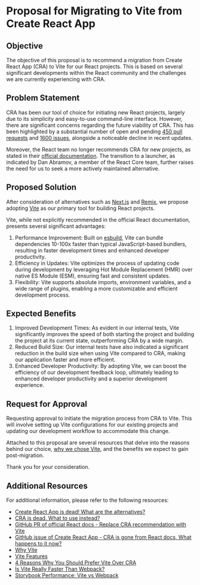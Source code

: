 # Proposal for Migrating to Vite from Create React App

## Objective

The objective of this proposal is to recommend a migration from Create React App (CRA) to Vite for our React projects. This is based on several significant developments within the React community and the challenges we are currently experiencing with CRA.

## Problem Statement

CRA has been our tool of choice for initiating new React projects, largely due to its simplicity and easy-to-use command-line interface. However, there are significant concerns regarding the future viability of CRA. This has been highlighted by a substantial number of open and pending [450 pull requests](https://github.com/facebook/create-react-app/pulls) and [1600 issues](https://github.com/facebook/create-react-app/issues), alongside a noticeable decline in recent updates.

Moreover, the React team no longer recommends CRA for new projects, as stated in their [official documentation](https://react.dev/learn/start-a-new-react-project#building-with-a-full-featured-framework). The transition to a launcher, as indicated by Dan Abramov, a member of the React Core team, further raises the need for us to seek a more actively maintained alternative.

## Proposed Solution

After consideration of alternatives such as [Next.js](https://nextjs.org/) and [Remix](https://remix.run/), we propose adopting [Vite](https://vitejs.dev/) as our primary tool for building React projects.

Vite, while not explicitly recommended in the official React documentation, presents several significant advantages:

1. Performance Improvement: Built on [esbuild](https://esbuild.github.io/), Vite can bundle dependencies 10-100x faster than typical JavaScript-based bundlers, resulting in faster development times and enhanced developer productivity.
2. Efficiency in Updates: Vite optimizes the process of updating code during development by leveraging Hot Module Replacement (HMR) over native ES Module (ESM), ensuring fast and consistent updates.
3. Flexibility: Vite supports absolute imports, environment variables, and a wide range of plugins, enabling a more customizable and efficient development process.

## Expected Benefits

1. Improved Development Times: As evident in our internal tests, Vite significantly improves the speed of both starting the project and building the project at its current state, outperforming CRA by a wide margin.
2. Reduced Build Size: Our internal tests have also indicated a significant reduction in the build size when using Vite compared to CRA, making our application faster and more efficient.
3. Enhanced Developer Productivity: By adopting Vite, we can boost the efficiency of our development feedback loop, ultimately leading to enhanced developer productivity and a superior development experience.

## Request for Approval

Requesting approval to initiate the migration process from CRA to Vite. This will involve setting up Vite configurations for our existing projects and updating our development workflow to accommodate this change.

Attached to this proposal are several resources that delve into the reasons behind our choice, [why we chose Vite](https://vitejs.dev/guide/why.html#why-vite), and the benefits we expect to gain post-migration.

Thank you for your consideration.

## Additional Resources

For additional information, please refer to the following resources:

- [Create React App is dead! What are the alternatives?](https://www.crocoder.dev/blog/create-react-app-is-dead-what-are-the-alternatives/)
- [CRA is dead. What to use instead?](https://medium.com/@dawid.niegrebecki/create-react-app-is-dead-what-to-use-instead-fcdd46b70295)
- [GitHub PR of official React docs - Replace CRA recommendation with Vite](https://github.com/reactjs/react.dev/pull/5487)
- [GitHub issue of Create React App - CRA is gone from React docs, What happens to it now?](https://github.com/facebook/create-react-app/issues/13072#issuecomment-1475001972)
- [Why Vite](https://vitejs.dev/guide/why.htm)
- [Vite Features](https://vitejs.dev/guide/features.html)
- [4 Reasons Why You Should Prefer Vite Over CRA](https://semaphoreci.com/blog/vite)
- [Is Vite Really Faster Than Webpack?](https://betterprogramming.pub/is-vite-really-faster-than-webpack-b414f6cc751c)
- [Storybook Performance: Vite vs Webpack](https://storybook.js.org/blog/storybook-performance-from-webpack-to-vite/)
